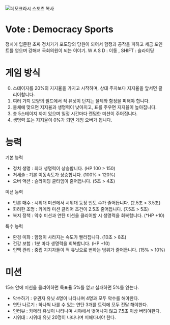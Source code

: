 ![데모크라시 스포츠 복사](https://user-images.githubusercontent.com/37542417/206666497-0033e2b0-c62b-435c-81bd-5e227c780eb1.png)

# Vote : Democracy Sports
정치에 입문한 초짜 정치가가 포도당의 당원이 되어서 함정과 공작을 피하고 세금 포인트를 얻으며 강해져 국회의원이 되는 이야기.
W A S D : 이동 , SHIFT : 슬라이딩


# 게임 방식
0. 스테이지를 20%의 지지율을 가지고 시작하며, 상대 주자보다 지지율을 앞서면 클리어합니다.
1. 여러 가지 모양의 필드에서 적 유닛이 던지는 물체와 함정을 피해야 합니다.
2. 물체에 맞으면 지지율과 생명력이 낮아지고, 표를 주우면 지지율이 높아집니다.
3. 총 5스테이지 까지 있으며 일정 시간마다 랜덤한 미션이 주어집니다.
4. 생명력 또는 지지율이 0%가 되면 게임 오버가 됩니다.

# 능력
기본 능력
- 정치 생명 : 최대 생명력이 상승합니다. (HP 100 > 150)
- 처세술 : 기본 이동속도가 상승합니다. (100% > 120%)
- 오버 액션 : 슬라이딩 쿨타임이 줄어듭니다. (5초 > 4초)

미션 능력
- 언론 매수 : 시위대 미션에서 시위대 등장 빈도 수가 줄어듭니다. (2.5초 > 3.5초)
- 화려한 조명 : 카메라 미션 클리어 조건이 2.5초 줄어듭니다. (7.5초 > 5초)
- 복지 정책 : 악수 미션과 연탄 미션을 클리어할 시 생명력을 회복합니다. (*HP +10) 

특수 능력
- 환경 미화 : 함정이 사라지는 속도가 빨라집니다. (10초 > 8초)
- 건강 보험 : 1분 마다 생명력을 회복합니다. (HP +10)
- 인맥 관리 : 중립 지지자들이 적 유닛으로 변하는 범위가 줄어듭니다. (15% > 10%)

# 미션 
15초 안에 미션을 클리어하면 득표율 5%를 얻고 실패하면 5%를 잃는다.


- 악수하기 : 유권자 유닛 4명이 나타나며 4명과 모두 악수를 해야한다.
- 연탄 나르기 : 하나씩 나를 수 있는 연탄 3개를 트럭에 모두 전달 해야한다.
- 인터뷰 : 카메라 유닛이 나타나며 시야에서 벗어나지 않고 7.5초 이상 버텨야한다.
- 시위대 : 시위대 유닛 20명이 나타나며 피해다녀야 한다.
